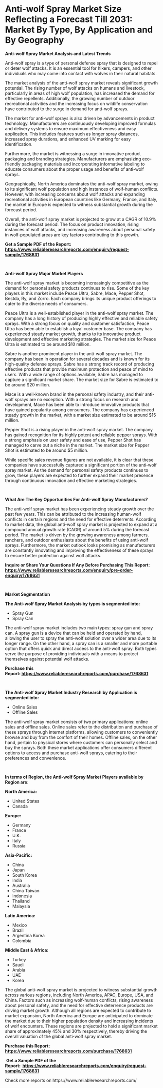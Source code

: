<p><h1>Anti-wolf Spray Market Size Reflecting a Forecast Till 2031: Market By Type, By Application and By Geography</h1></p><p><strong>Anti-wolf Spray Market Analysis and Latest Trends</strong></p>
<p><p>Anti-wolf spray is a type of personal defense spray that is designed to repel or deter wolf attacks. It is an essential tool for hikers, campers, and other individuals who may come into contact with wolves in their natural habitats.</p><p>The market analysis of the anti-wolf spray market reveals significant growth potential. The rising number of wolf attacks on humans and livestock, particularly in areas of high wolf population, has increased the demand for effective repellents. Additionally, the growing number of outdoor recreational activities and the increasing focus on wildlife conservation have contributed to the surge in demand for anti-wolf sprays.</p><p>The market for anti-wolf sprays is also driven by advancements in product technology. Manufacturers are continuously developing improved formulas and delivery systems to ensure maximum effectiveness and easy application. This includes features such as longer spray distances, increased spray durations, and enhanced UV marking for easy identification.</p><p>Furthermore, the market is witnessing a surge in innovative product packaging and branding strategies. Manufacturers are emphasizing eco-friendly packaging materials and incorporating informative labeling to educate consumers about the proper usage and benefits of anti-wolf sprays.</p><p>Geographically, North America dominates the anti-wolf spray market, owing to its significant wolf population and high instances of wolf-human conflicts. However, with increasing concerns about wolf attacks and expanding recreational activities in European countries like Germany, France, and Italy, the market in Europe is expected to witness substantial growth during the forecast period.</p><p>Overall, the anti-wolf spray market is projected to grow at a CAGR of 10.9% during the forecast period. The focus on product innovation, rising instances of wolf attacks, and increasing awareness about personal safety in wolf-populated areas are key factors contributing to this growth.</p></p>
<p><strong>Get a Sample PDF of the Report:&nbsp; <a href="https://www.reliableresearchreports.com/enquiry/request-sample/1768631">https://www.reliableresearchreports.com/enquiry/request-sample/1768631</a></strong></p>
<p>&nbsp;</p>
<p><strong>Anti-wolf Spray Major Market Players</strong></p>
<p><p>The anti-wolf spray market is becoming increasingly competitive as the demand for personal safety products continues to rise. Some of the key players in this market include Peace Ultra, Sabre, Mace, Pepper Shot, Bestda, Ry, and Zorro. Each company brings its unique product offerings to cater to the diverse needs of consumers.</p><p>Peace Ultra is a well-established player in the anti-wolf spray market. The company has a long history of producing highly effective and reliable safety sprays. With a strong focus on quality and customer satisfaction, Peace Ultra has been able to establish a loyal customer base. The company has experienced steady market growth, thanks to its innovative product development and effective marketing strategies. The market size for Peace Ultra is estimated to be around $10 million.</p><p>Sabre is another prominent player in the anti-wolf spray market. The company has been in operation for several decades and is known for its high-quality defense sprays. Sabre has a strong track record of producing effective products that provide maximum protection and peace of mind to users. With a wide range of options available, Sabre has managed to capture a significant market share. The market size for Sabre is estimated to be around $20 million.</p><p>Mace is a well-known brand in the personal safety industry, and their anti-wolf sprays are no exception. With a strong focus on research and development, Mace has been able to introduce innovative products that have gained popularity among consumers. The company has experienced steady growth in the market, with a market size estimated to be around $15 million.</p><p>Pepper Shot is a rising player in the anti-wolf spray market. The company has gained recognition for its highly potent and reliable pepper sprays. With a strong emphasis on user safety and ease of use, Pepper Shot has managed to carve out a niche in the market. The market size for Pepper Shot is estimated to be around $5 million.</p><p>While specific sales revenue figures are not available, it is clear that these companies have successfully captured a significant portion of the anti-wolf spray market. As the demand for personal safety products continues to grow, these players are expected to further expand their market presence through continuous innovation and effective marketing strategies.</p></p>
<p>&nbsp;</p>
<p><strong>What Are The Key Opportunities For Anti-wolf Spray Manufacturers?</strong></p>
<p><p>The anti-wolf spray market has been experiencing steady growth over the past few years. This can be attributed to the increasing human-wolf conflicts in certain regions and the need for effective deterrents. According to market data, the global anti-wolf spray market is projected to expand at a compound annual growth rate (CAGR) of around 5% during the forecast period. The market is driven by the growing awareness among farmers, ranchers, and outdoor enthusiasts about the benefits of using anti-wolf sprays. Furthermore, the market outlook looks promising as manufacturers are constantly innovating and improving the effectiveness of these sprays to ensure better protection against wolf attacks.</p></p>
<p><strong>Inquire or Share Your Questions If Any Before Purchasing This Report: <a href="https://www.reliableresearchreports.com/enquiry/pre-order-enquiry/1768631">https://www.reliableresearchreports.com/enquiry/pre-order-enquiry/1768631</a></strong></p>
<p>&nbsp;</p>
<p><strong>Market Segmentation</strong></p>
<p><strong>The Anti-wolf Spray Market Analysis by types is segmented into:</strong></p>
<p><ul><li>Spray Gun</li><li>Spray Can</li></ul></p>
<p><p>The anti-wolf spray market includes two main types: spray gun and spray can. A spray gun is a device that can be held and operated by hand, allowing the user to spray the anti-wolf solution over a wider area due to its longer range. On the other hand, a spray can is a smaller and more portable option that offers quick and direct access to the anti-wolf spray. Both types serve the purpose of providing individuals with a means to protect themselves against potential wolf attacks.</p></p>
<p><strong>Purchase this Report:&nbsp;<a href="https://www.reliableresearchreports.com/purchase/1768631">https://www.reliableresearchreports.com/purchase/1768631</a></strong></p>
<p>&nbsp;</p>
<p><strong>The Anti-wolf Spray Market Industry Research by Application is segmented into:</strong></p>
<p><ul><li>Online Sales</li><li>Offline Sales</li></ul></p>
<p><p>The anti-wolf spray market consists of two primary applications: online sales and offline sales. Online sales refer to the distribution and purchase of these sprays through internet platforms, allowing customers to conveniently browse and buy from the comfort of their homes. Offline sales, on the other hand, pertain to physical stores where customers can personally select and buy the sprays. Both these market applications offer consumers different options to access and purchase anti-wolf sprays, catering to their preferences and convenience.</p></p>
<p>&nbsp;</p>
<p><strong>In terms of Region, the Anti-wolf Spray Market Players available by Region are:</strong></p>
<p>
    <p> <strong> North America: </strong>
        <ul>
            <li>United States</li>
            <li>Canada</li>
        </ul>
        </p> 
    <p> <strong> Europe: </strong>
        <ul>
            <li>Germany</li>
            <li>France</li>
            <li>U.K.</li>
            <li>Italy</li>
            <li>Russia</li>
        </ul>
        </p> 
    <p> <strong> Asia-Pacific: </strong>
        <ul>
            <li>China</li>
            <li>Japan</li>
            <li>South Korea</li>
            <li>India</li>
            <li>Australia</li>
            <li>China Taiwan</li>
            <li>Indonesia</li>
            <li>Thailand</li>
            <li>Malaysia</li>
        </ul>
        </p> 
    <p> <strong> Latin America: </strong>
        <ul>
            <li>Mexico</li>
            <li>Brazil</li>
            <li>Argentina Korea</li>
            <li>Colombia</li>
        </ul>
        </p> 
    <p> <strong> Middle East & Africa: </strong>
        <ul>
            <li>Turkey</li>
            <li>Saudi</li>
            <li>Arabia</li>
            <li>UAE</li>
            <li>Korea</li>
        </ul>
    </p>
    </p>
<p><p>The global anti-wolf spray market is projected to witness substantial growth across various regions, including North America, APAC, Europe, USA, and China. Factors such as increasing wolf-human conflicts, rising awareness about personal safety, and the need for effective deterrence products are driving market growth. Although all regions are expected to contribute to market expansion, North America and Europe are anticipated to dominate the market due to their higher population density and increasing incidents of wolf encounters. These regions are projected to hold a significant market share of approximately 45% and 30% respectively, thereby driving the overall valuation of the global anti-wolf spray market.</p></p>
<p><strong>Purchase this Report: <a href="https://www.reliableresearchreports.com/purchase/1768631">https://www.reliableresearchreports.com/purchase/1768631</a></strong></p>
<p>&nbsp;<strong>Get a Sample PDF of the Report:&nbsp;&nbsp;<a href="https://www.reliableresearchreports.com/enquiry/request-sample/1768631">https://www.reliableresearchreports.com/enquiry/request-sample/1768631</a></strong></p>
<p><strong></strong></p>
<p>Check more reports on https://www.reliableresearchreports.com/</p>